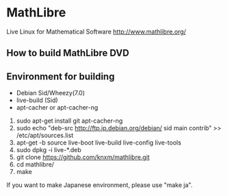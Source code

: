 # MathLibre

Live Linux for Mathematical Software
http://www.mathlibre.org/
 
## How to build MathLibre DVD

## Environment for building
* Debian Sid/Wheezy(7.0)
* live-build (Sid)
* apt-cacher or apt-cacher-ng

1. sudo apt-get install git apt-cacher-ng
1. sudo echo "deb-src http://ftp.jp.debian.org/debian/ sid main contrib" >> /etc/apt/sources.list
1. apt-get -b source live-boot live-build live-config live-tools
1. sudo dpkg -i live-*.deb
1. git clone https://github.com/knxm/mathlibre.git
1. cd mathlibre/
1. make

If you want to make Japanese environment,
please use "make ja".
